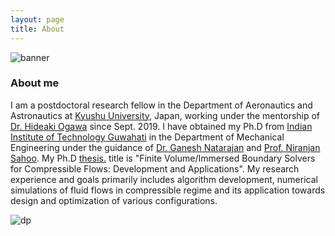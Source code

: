 ```yaml
---
layout: page
title: About
---
```


![banner](https://user-images.githubusercontent.com/34644464/72253356-60919700-3627-11ea-9537-e5819c77f373.jpg)

### About me

I am a postdoctoral research fellow in the Department of Aeronautics and Astronautics at [Kyushu University](https://www.kyushu-u.ac.jp/en/), Japan, working under the mentorship of [Dr. Hideaki Ogawa](http://aero.kyushu-u.ac.jp/stsel/about.html) since Sept. 2019. I have obtained my Ph.D from [Indian Institute of Technology Guwahati](http://www.iitg.ac.in/) in the Department of Mechanical Engineering under the guidance of [Dr. Ganesh Natarajan](https://sites.google.com/site/ganucfd/) and [Prof. Niranjan Sahoo](https://iitg.irins.org/profile/128417). My Ph.D <a href="Thesis_short_version.pdf" target="_blank">thesis.</a> title is "Finite Volume/Immersed Boundary Solvers for Compressible Flows: Development and Applications". My research experience and goals primarily includes algorithm development, numerical simulations of fluid flows in compressible regime and its application towards design and optimization of various configurations.

![dp](https://user-images.githubusercontent.com/34644464/72252765-f9bfae00-3625-11ea-969e-6a32a1921e99.png)

